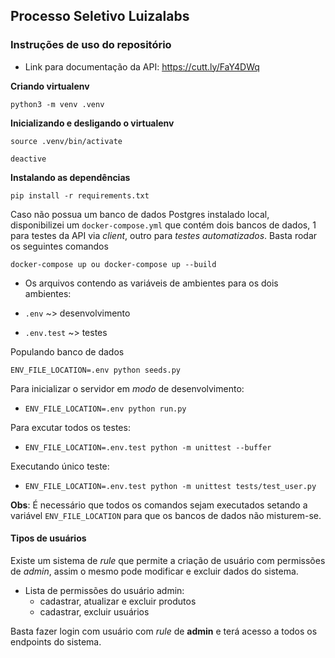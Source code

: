 ## Processo Seletivo Luizalabs

### Instruções de uso do repositório

- Link para documentação da API: https://cutt.ly/FaY4DWq

**Criando virtualenv**

```
python3 -m venv .venv
```

**Inicializando e desligando o virtualenv**

```
source .venv/bin/activate

deactive
```

**Instalando as dependências**

```
pip install -r requirements.txt
```

Caso não possua um banco de dados Postgres instalado local, disponibilizei um `docker-compose.yml` que contém dois bancos de dados, 1 para testes da API via *client*, outro para *testes automatizados*. Basta rodar os seguintes comandos

```
docker-compose up ou docker-compose up --build
```

- Os arquivos contendo as variáveis de ambientes para os dois ambientes:

- `.env` ~> desenvolvimento
- `.env.test` ~> testes

Populando banco de dados

```
ENV_FILE_LOCATION=.env python seeds.py
```

Para inicializar o servidor em *modo* de desenvolvimento: 

- `ENV_FILE_LOCATION=.env python run.py`

Para excutar todos os testes:

- `ENV_FILE_LOCATION=.env.test python -m unittest --buffer`

Executando único teste:

- `ENV_FILE_LOCATION=.env.test python -m unittest tests/test_user.py`

**Obs**: É necessário que todos os comandos sejam executados setando a variável `ENV_FILE_LOCATION` para que os bancos de dados não misturem-se.

#### Tipos de usuários

Existe um sistema de *rule* que permite a criação de usuário com permissões de *admin*, assim o mesmo pode modificar e excluir dados do sistema.

- Lista de permissões do usuário admin:
    - cadastrar, atualizar e excluir produtos
    - cadastrar, excluir usuários

Basta fazer login com usuário com *rule* de **admin** e terá acesso a todos os endpoints do sistema.